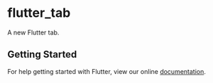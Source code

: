 # flutter_tab

A new Flutter tab.

## Getting Started

For help getting started with Flutter, view our online
[documentation](https://flutter.io/).
